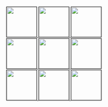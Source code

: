 <a href="https://tic-tac-toe-readme.rrobomonk.workers.dev/api/click?u=robomonk&i=0&r=https%3A%2F%2Fgithub.com%2Frobomonk%2F"> <img src="https://tic-tac-toe-readme.rrobomonk.workers.dev/api/cell.svg?u=robomonk&i=0&r=https%3A%2F%2Fgithub.com%2Frobomonk%2F" style='width: 80px; height: 80px; border: 1px solid black;'> </a> <a href="https://tic-tac-toe-readme.rrobomonk.workers.dev/api/click?u=robomonk&i=1&r=https%3A%2F%2Fgithub.com%2Frobomonk%2F"> <img src="https://tic-tac-toe-readme.rrobomonk.workers.dev/api/cell.svg?u=robomonk&i=1&r=https%3A%2F%2Fgithub.com%2Frobomonk%2F" style='width: 80px; height: 80px; border: 1px solid black;'> </a> <a href="https://tic-tac-toe-readme.rrobomonk.workers.dev/api/click?u=robomonk&i=2&r=https%3A%2F%2Fgithub.com%2Frobomonk%2F"> <img src="https://tic-tac-toe-readme.rrobomonk.workers.dev/api/cell.svg?u=robomonk&i=2&r=https%3A%2F%2Fgithub.com%2Frobomonk%2F" style='width: 80px; height: 80px; border: 1px solid black;'> </a> <br> <a href="https://tic-tac-toe-readme.rrobomonk.workers.dev/api/click?u=robomonk&i=3&r=https%3A%2F%2Fgithub.com%2Frobomonk%2F"> <img src="https://tic-tac-toe-readme.rrobomonk.workers.dev/api/cell.svg?u=robomonk&i=3&r=https%3A%2F%2Fgithub.com%2Frobomonk%2F" style='width: 80px; height: 80px; border: 1px solid black;'> </a> <a href="https://tic-tac-toe-readme.rrobomonk.workers.dev/api/click?u=robomonk&i=4&r=https%3A%2F%2Fgithub.com%2Frobomonk%2F"> <img src="https://tic-tac-toe-readme.rrobomonk.workers.dev/api/cell.svg?u=robomonk&i=4&r=https%3A%2F%2Fgithub.com%2Frobomonk%2F" style='width: 80px; height: 80px; border: 1px solid black;'> </a> <a href="https://tic-tac-toe-readme.rrobomonk.workers.dev/api/click?u=robomonk&i=5&r=https%3A%2F%2Fgithub.com%2Frobomonk%2F"> <img src="https://tic-tac-toe-readme.rrobomonk.workers.dev/api/cell.svg?u=robomonk&i=5&r=https%3A%2F%2Fgithub.com%2Frobomonk%2F" style='width: 80px; height: 80px; border: 1px solid black;'> </a> <br> <a href="https://tic-tac-toe-readme.rrobomonk.workers.dev/api/click?u=robomonk&i=6&r=https%3A%2F%2Fgithub.com%2Frobomonk%2F"> <img src="https://tic-tac-toe-readme.rrobomonk.workers.dev/api/cell.svg?u=robomonk&i=6&r=https%3A%2F%2Fgithub.com%2Frobomonk%2F" style='width: 80px; height: 80px; border: 1px solid black;'> </a> <a href="https://tic-tac-toe-readme.rrobomonk.workers.dev/api/click?u=robomonk&i=7&r=https%3A%2F%2Fgithub.com%2Frobomonk%2F"> <img src="https://tic-tac-toe-readme.rrobomonk.workers.dev/api/cell.svg?u=robomonk&i=7&r=https%3A%2F%2Fgithub.com%2Frobomonk%2F" style='width: 80px; height: 80px; border: 1px solid black;'> </a> <a href="https://tic-tac-toe-readme.rrobomonk.workers.dev/api/click?u=robomonk&i=8&r=https%3A%2F%2Fgithub.com%2Frobomonk%2F"> <img src="https://tic-tac-toe-readme.rrobomonk.workers.dev/api/cell.svg?u=robomonk&i=8&r=https%3A%2F%2Fgithub.com%2Frobomonk%2F" style='width: 80px; height: 80px; border: 1px solid black;'> </a>
